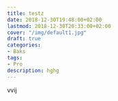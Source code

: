 ```yaml
---
title: testz
date: 2018-12-30T19:48:00+02:00
lastmod: 2018-12-30T20:33:00+02:00
cover: "/img/default1.jpg"
draft: true
categories: 
- Baks
tags: 
- Pro
description: hghg
---
```

vvij